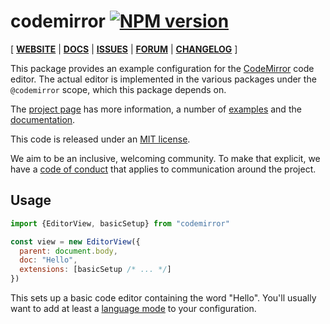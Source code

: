 # codemirror [![NPM version](https://img.shields.io/npm/v/codemirror)](https://www.npmjs.org/package/codemirror)

[ [**WEBSITE**](https://codemirror.net/) | [**DOCS**](https://codemirror.net/docs/ref/#codemirror) | [**ISSUES**](https://github.com/codemirror/dev/issues) | [**FORUM**](https://discuss.codemirror.net/c/next/) | [**CHANGELOG**](https://github.com/codemirror/basic-setup/blob/main/CHANGELOG.md) ]

This package provides an example configuration for the
[CodeMirror](https://codemirror.net/) code editor. The actual editor
is implemented in the various packages under the `@codemirror` scope,
which this package depends on.

The [project page](https://codemirror.net/) has more information, a
number of [examples](https://codemirror.net/examples/) and the
[documentation](https://codemirror.net/docs/).

This code is released under an
[MIT license](https://github.com/codemirror/basic-setup/tree/main/LICENSE).

We aim to be an inclusive, welcoming community. To make that explicit,
we have a [code of
conduct](http://contributor-covenant.org/version/1/1/0/) that applies
to communication around the project.

## Usage

```javascript
import {EditorView, basicSetup} from "codemirror"

const view = new EditorView({
  parent: document.body,
  doc: "Hello",
  extensions: [basicSetup /* ... */]
})
```

This sets up a basic code editor containing the word "Hello". You'll
usually want to add at least a [language
mode](https://codemirror.net/#languages) to your configuration.
